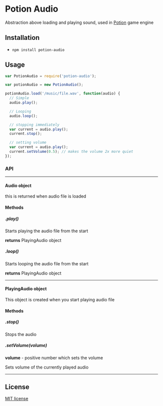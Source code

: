 # Potion Audio

Abstraction above loading and playing sound, used in [Potion](https://github.com/jansedivy/potion) game engine

## Installation

- `npm install potion-audio`

## Usage

```javascript
var PotionAudio = require('potion-audio');

var potionAudio = new PotionAudio();

potionAudio.load('/music/file.wav', function(audio) {
  // Simple
  audio.play();

  // Looping
  audio.loop();

  // stopping immediately
  var current = audio.play();
  current.stop();

  // setting volume
  var current = audio.play();
  current.setVolume(0.5); // makes the volume 2x more quiet
});
```

### API

---

#### Audio object

this is returned when audio file is loaded

#### Methods

##### .play()

Starts playing the audio file from the start

**returns** PlayingAudio object

##### .loop()

Starts looping the audio file from the start

**returns** PlayingAudio object

---

#### PlayingAudio object

This object is created when you start playing audio file

#### Methods

##### .stop()

Stops the audio

##### .setVolume(volume)

**volume** - positive number which sets the volume

Sets volume of the currently played audio

---

## License

[MIT license](http://opensource.org/licenses/mit-license.php)
